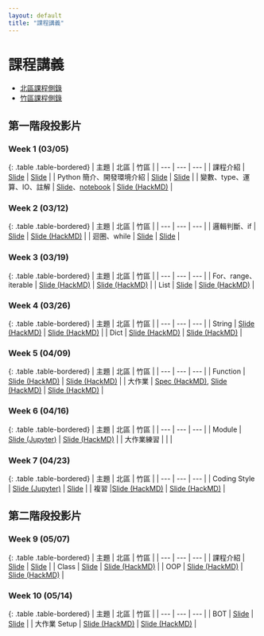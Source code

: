 ```yaml
---
layout: default
title: "課程講義"
---
```

# 課程講義

- [北區課程側錄](https://youtube.com/playlist?list=PLp5kjMAmhp-8w1ED-rxEdGx61Qx4IGa-B)
- [竹區課程側錄](https://youtube.com/playlist?list=PLp5kjMAmhp-8bK5jQ4-X1ExA6TwVFVvmA)

## 第一階段投影片

### Week 1 (03/05)

{: .table .table-bordered}
| 主題 | 北區 | 竹區 |
| --- | --- | --- |
| 課程介紹 | [Slide](https://drive.google.com/file/d/1wX1OJzfqasns7QFGsrJnF-6WabVKsN2c/view) | [Slide](https://drive.google.com/file/d/1khUg267OyB5Ab4ecuTVkIFNgPxfy80HG/view) |
| Python 簡介、開發環境介紹 | [Slide](https://www.canva.com/design/DAFbBghO2xA/CguKgzzWdnDtzWN12N7ZKA/view) | [Slide](https://drive.google.com/file/d/1XMGph2Erzg_-YDv-Gsr7bsePLCIdhEpd/view) |
| 變數、type、運算、IO、註解 | [Slide](https://drive.google.com/file/d/1op99RyWB4z86FE7ckF4SIcAz9RxWTB6Y/view)、[notebook](https://drive.google.com/file/d/1JTOhLGQnrI_wuI_E_NT594HOng5HLBVy/view) | [Slide (HackMD)](https://hackmd.io/@Z_ZMXd6ISlObZMLPsr_6WA/r1wohqe1n) |

### Week 2 (03/12)

{: .table .table-bordered}
| 主題 | 北區 | 竹區 |
| --- | --- | --- |
| 邏輯判斷、if | [Slide](https://drive.google.com/file/d/16WbwlUrkOamNljgbAbQdAg8Mdo62_rB-/view) | [Slide (HackMD)](https://hackmd.io/@Ren-Hao-Deng/python-if) |
| 迴圈、while | [Slide](https://drive.google.com/file/d/1Y5sgGAt_BkFoqcLh9kbRV8UwEPQeOiqG/view) | [Slide](https://drive.google.com/file/d/1HnWjJBhinJOu1Yye0huOPJZxNzzfTX4P/view) |

### Week 3 (03/19)

{: .table .table-bordered}
| 主題 | 北區 | 竹區 |
| --- | --- | --- |
| For、range、iterable | [Slide (HackMD)](https://hackmd.io/@howardhsuuu/B1R0LFnCs) | [Slide (HackMD)](https://hackmd.io/@nWxhMfNES0-4UHCSWXJMcg/BkPTOplx2) |
| List | [Slide](https://hackmd.io/@s3131212/BkQhTko13) | [Slide (HackMD)](https://hackmd.io/@nWxhMfNES0-4UHCSWXJMcg/Sy9jKReg3) |


### Week 4 (03/26)

{: .table .table-bordered}
| 主題 | 北區 | 竹區 |
| --- | --- | --- |
| String | [Slide (HackMD)](https://hackmd.io/@s3131212/rkZYT74lh) | [Slide (HackMD)](https://hackmd.io/@Sean64/py-string) |
| Dict | [Slide (HackMD)](https://hackmd.io/@YuKai0928/Bk-Tf2ops) | [Slide (HackMD)](https://hackmd.io/@Fireball0424/BJGaYjpyh/) |

### Week 5 (04/09)

{: .table .table-bordered}
| 主題 | 北區 | 竹區 |
| --- | --- | --- |
| Function | [Slide (HackMD)](https://hackmd.io/@Ev0n9YKlTzCKhedHrgZ2zw/rJvWOZn-3) | [Slide (HackMD)](https://hackmd.io/@nWxhMfNES0-4UHCSWXJMcg/ByZlAM3bh) |
| 大作業 | [Spec (HackMD)](https://hackmd.io/@VLvbo_-_QjqwJnUcuKdxSQ/rJu6Gctxn), [Slide (HackMD)](https://hackmd.io/@VLvbo_-_QjqwJnUcuKdxSQ/BkUS8Dpxn) | [Slide (HackMD)](https://hackmd.io/@SiriusKoan/HJVPMrFW3) |

### Week 6 (04/16)

{: .table .table-bordered}
| 主題 | 北區 | 竹區 |
| --- | --- | --- |
| Module | [Slide (Jupyter)](https://namwoam.github.io/sprout-material/py2023-taipei-module/slide.slides.html#/) | [Slide (HackMD)](https://hackmd.io/@Ren-Hao-Deng/python-module) |
| 大作業練習 | | |

### Week 7 (04/23)

{: .table .table-bordered}
| 主題 | 北區 | 竹區 |
| --- | --- | --- |
| Coding Style | [Slide (Jupyter)](https://namwoam.github.io/sprout-material/py2023-taipei-coding_style/slide.slides.html#/) | [Slide](https://drive.google.com/file/d/1BDTrtnl0KN22IxdY0awTctIBwbVfyzSk/view) |
| 複習 |[Slide (HackMD)](https://hackmd.io/@YuKai0928/BJ3kX5nai#/) | [Slide (HackMD)](https://hackmd.io/@SiriusKoan/Hkpamr9M3#/) |

## 第二階段投影片

### Week 9 (05/07)

{: .table .table-bordered}
| 主題 | 北區 | 竹區 |
| --- | --- | --- |
| 課程介紹 | [Slide](https://drive.google.com/file/d/12lCU49099lbGFXYWynd1N5HXpZPe5Ezu/view?usp=sharing) | [Slide](https://drive.google.com/file/d/1OOSGxr7uWa_I-08rMULLgkKpqsGZFDGH/view?usp=sharing) |
| Class | [Slide](https://drive.google.com/file/d/1KtEm0pjFHWIrcYVGri5d6y2WmyJUb86A/view?usp=share_link) | [Slide (HackMD)](https://hackmd.io/@Sean64/py-class) |
| OOP | [Slide (HackMD)](https://hackmd.io/@VLvbo_-_QjqwJnUcuKdxSQ/Bk1r8yomh#/) | [Slide (HackMD)](https://hackmd.io/@nWxhMfNES0-4UHCSWXJMcg/rJHn7KME2#/) |

### Week 10 (05/14)

{: .table .table-bordered}
| 主題 | 北區 | 竹區 |
| --- | --- | --- |
| BOT | [Slide](https://drive.google.com/file/d/1ygqbexHVrgsA9sDZVAYld5u3jKFH_ewv/view?usp=share_link) | [Slide](https://hackmd.io/@SiriusKoan/B1-bSVP4n#/) |
| 大作業 Setup | [Slide (HackMD)](https://hackmd.io/@Fireball0424/HkED_0UXn#/) | [Slide (HackMD)](https://hackmd.io/@Fireball0424/HkED_0UXn#/) |
